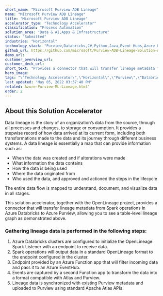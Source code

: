 ```yaml
---
short_name: "Microsoft Purview ADB Lineage"
name: "Microsoft Purview ADB Lineage"
title: "Microsoft Purview ADB Lineage"
accelerator_type: "Technology Accelerator"
classification: "Process Automation"
solution_area: "Data & AI,Apps & Infrastructure"
status: "Submitted"
industries: "Horizontal"
technology_stack: "Purview,Databricks,C#,Python,Java,Event Hubs,Azure Functions,Azure Storage"
github_url: https://github.com/microsoft/Purview-ADB-Lineage-Solution-Accelerator
demo_url: 
customer_overview_url: 
customer_deck_url: 
short_text: "Provides a connector that will transfer lineage metadata from Spark operations in Azure Databricks to Azure Purview"
hero_image: 
tags: "\"Technology Accelerator\",\"Horizontal\",\"Purview\",\"Databricks\",\"C#\",\"Python\",\"Java\",\"Event Hubs\",\"Azure Functions\",\"Azure Storage\",\"Data & AI\",\"Apps & Infrastructure\""
last_updated: "May 05, 2022 03:37:40 PM"
related: Azure-Purview-ML-Lineage.html"
order: 2
---
```

## About this Solution Accelerator

Data lineage is the story of an organization’s data from the source, through all processes and changes, to storage or consumption. It provides a stepwise record of how data arrived at its current form, including both transformations made to the data and its journey through different business systems. A data lineage is essentially a map that can provide information such as:

* When the data was created and if alterations were made
* What information the data contains
* How the data is being used
* Where the data originated from
* Who used the data, and approved and actioned the steps in the lifecycle

The entire data flow is mapped to understand, document, and visualize data in all stages.

This solution accelerator, together with the OpenLineage project, provides a connector that will transfer lineage metadata from Spark operations in Azure Databricks to Azure Purview, allowing you to see a table-level lineage graph as demonstrated above.

### Gathering lineage data is performed in the following steps:

1. Azure Databricks clusters are configured to initialize the OpenLineage Spark Listener with an endpoint to receive data.
2. Spark operations will output data in a standard OpenLineage format to the endpoint configured in the cluster.
3. Endpoint provided by an Azure Function app that will filter incoming data and pass it to an Azure EventHub.
4. Events are captured by a second Function app to transform the data into a format compatible with Atlas and Purview.
5. Lineage data is synchronized with existing Purview metadata and uploaded to Purview using standard Apache Atlas APIs.
